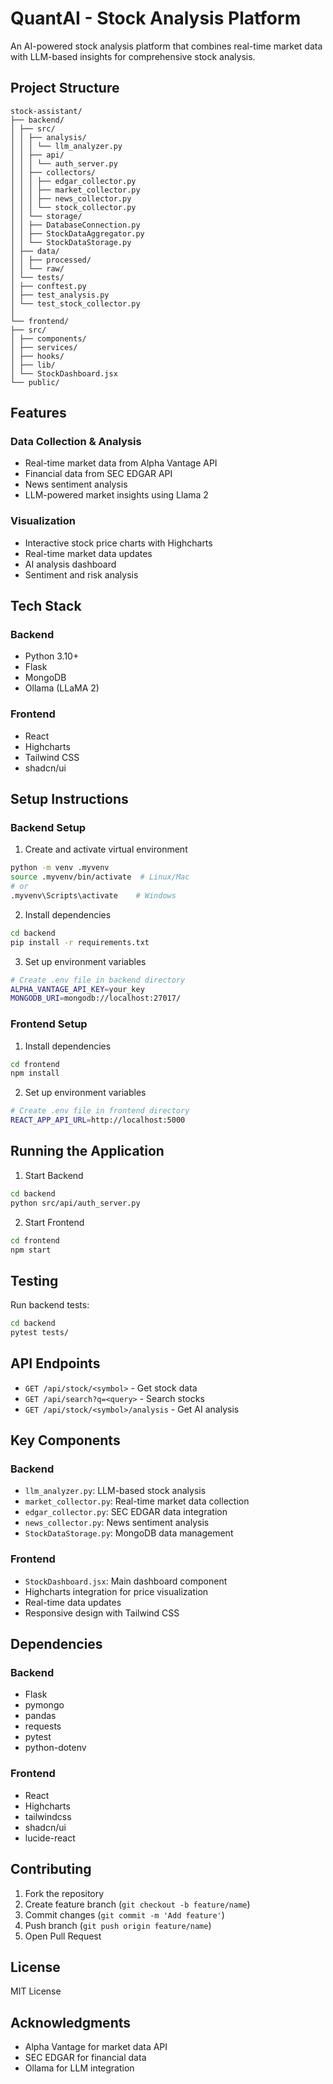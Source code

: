 # QuantAI - Stock Analysis Platform

An AI-powered stock analysis platform that combines real-time market data with LLM-based insights for comprehensive stock analysis.

## Project Structure

```
stock-assistant/
├── backend/
│ ├── src/
│ │ ├── analysis/
│ │ │ └── llm_analyzer.py
│ │ ├── api/
│ │ │ └── auth_server.py
│ │ ├── collectors/
│ │ │ ├── edgar_collector.py
│ │ │ ├── market_collector.py
│ │ │ ├── news_collector.py
│ │ │ └── stock_collector.py
│ │ └── storage/
│ │ ├── DatabaseConnection.py
│ │ ├── StockDataAggregator.py
│ │ └── StockDataStorage.py
│ ├── data/
│ │ ├── processed/
│ │ └── raw/
│ └── tests/
│ ├── conftest.py
│ ├── test_analysis.py
│ └── test_stock_collector.py
│
└── frontend/
├── src/
│ ├── components/
│ ├── services/
│ ├── hooks/
│ ├── lib/
│ └── StockDashboard.jsx
└── public/
```

## Features

### Data Collection & Analysis

- Real-time market data from Alpha Vantage API
- Financial data from SEC EDGAR API
- News sentiment analysis
- LLM-powered market insights using Llama 2

### Visualization

- Interactive stock price charts with Highcharts
- Real-time market data updates
- AI analysis dashboard
- Sentiment and risk analysis

## Tech Stack

### Backend

- Python 3.10+
- Flask
- MongoDB
- Ollama (LLaMA 2)

### Frontend

- React
- Highcharts
- Tailwind CSS
- shadcn/ui

## Setup Instructions

### Backend Setup

1. Create and activate virtual environment

```bash
python -m venv .myvenv
source .myvenv/bin/activate  # Linux/Mac
# or
.myvenv\Scripts\activate    # Windows
```

2. Install dependencies

```bash
cd backend
pip install -r requirements.txt
```

3. Set up environment variables

```bash
# Create .env file in backend directory
ALPHA_VANTAGE_API_KEY=your_key
MONGODB_URI=mongodb://localhost:27017/
```

### Frontend Setup

1. Install dependencies

```bash
cd frontend
npm install
```

2. Set up environment variables

```bash
# Create .env file in frontend directory
REACT_APP_API_URL=http://localhost:5000
```

## Running the Application

1. Start Backend

```bash
cd backend
python src/api/auth_server.py
```

2. Start Frontend

```bash
cd frontend
npm start
```

## Testing

Run backend tests:

```bash
cd backend
pytest tests/
```

## API Endpoints

- `GET /api/stock/<symbol>` - Get stock data
- `GET /api/search?q=<query>` - Search stocks
- `GET /api/stock/<symbol>/analysis` - Get AI analysis

## Key Components

### Backend

- `llm_analyzer.py`: LLM-based stock analysis
- `market_collector.py`: Real-time market data collection
- `edgar_collector.py`: SEC EDGAR data integration
- `news_collector.py`: News sentiment analysis
- `StockDataStorage.py`: MongoDB data management

### Frontend

- `StockDashboard.jsx`: Main dashboard component
- Highcharts integration for price visualization
- Real-time data updates
- Responsive design with Tailwind CSS

## Dependencies

### Backend

- Flask
- pymongo
- pandas
- requests
- pytest
- python-dotenv

### Frontend

- React
- Highcharts
- tailwindcss
- shadcn/ui
- lucide-react

## Contributing

1. Fork the repository
2. Create feature branch (`git checkout -b feature/name`)
3. Commit changes (`git commit -m 'Add feature'`)
4. Push branch (`git push origin feature/name`)
5. Open Pull Request

## License

MIT License

## Acknowledgments

- Alpha Vantage for market data API
- SEC EDGAR for financial data
- Ollama for LLM integration
